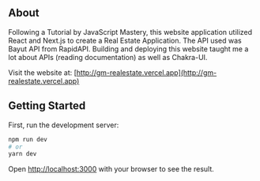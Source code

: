 ## About

Following a Tutorial by JavaScript Mastery, this website application utilized React and Next.js to create a Real Estate Application. The API used was Bayut API from RapidAPI. Building and deploying this website taught me a lot about APIs (reading documentation) as well as Chakra-UI. 

Visit the website at: [http://gm-realestate.vercel.app](http://gm-realestate.vercel.app)

## Getting Started

First, run the development server:

```bash
npm run dev
# or
yarn dev
```

Open [http://localhost:3000](http://localhost:3000) with your browser to see the result.
